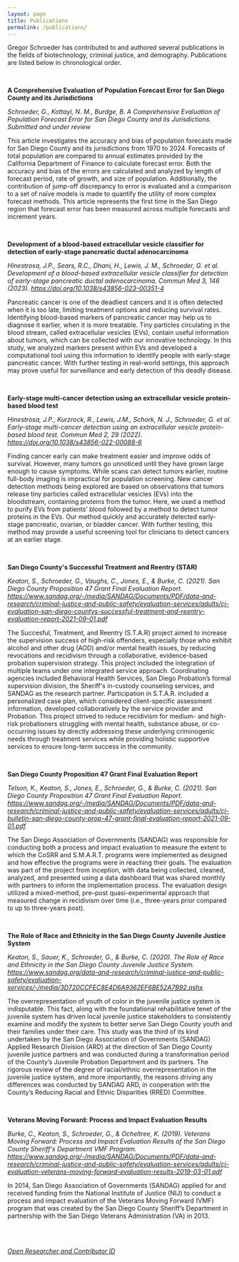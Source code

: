 ```yaml
---
layout: page
title: Publications
permalink: /publications/
---
```


Gregor Schroeder has contributed to and authored several publications in the fields of biotechnology, criminal justice, and demography. Publications are listed below in chronological order.

<br>

**A Comprehensive Evaluation of Population Forecast Error for San Diego County and its Jurisdictions**

*Schroeder, G., Kottayi, N. M., Burdge, B. A Comprehensive Evaluation of Population Forecast Error for San Diego County and its Jurisdictions. Submitted and under review*

This article investigates the accuracy and bias of population forecasts made for San Diego County and its jurisdictions from 1970 to 2024. Forecasts of total population are compared to annual estimates provided by the California Department of Finance to calculate forecast error. Both the accuracy and bias of the errors are calculated and analyzed by length of forecast period, rate of growth, and size of population. Additionally, the contribution of jump-off discrepancy to error is evaluated and a comparison to a set of naïve models is made to quantify the utility of more complex forecast methods. This article represents the first time in the San Diego region that forecast error has been measured across multiple forecasts and increment years.

<br>

**Development of a blood-based extracellular vesicle classifier for detection of early-stage pancreatic ductal adenocarcinoma**

*Hinestrosa, J.P., Sears, R.C., Dhani, H., Lewis, J. M., Schroeder, G. et al. Development of a blood-based extracellular vesicle classifier for detection of early-stage pancreatic ductal adenocarcinoma. Commun Med 3, 146 (2023). https://doi.org/10.1038/s43856-023-00351-4*

Pancreatic cancer is one of the deadliest cancers and it is often detected when it is too late, limiting treatment options and reducing survival rates. Identifying blood-based markers of pancreatic cancer may help us to diagnose it earlier, when it is more treatable. Tiny particles circulating in the blood stream, called extracellular vesicles (EVs), contain useful information about tumors, which can be collected with our innovative technology. In this study, we analyzed markers present within EVs and developed a computational tool using this information to identify people with early-stage pancreatic cancer. With further testing in real-world settings, this approach may prove useful for surveillance and early detection of this deadly disease.

<br>

**Early-stage multi-cancer detection using an extracellular vesicle protein-based blood test**

*Hinestrosa, J.P., Kurzrock, R., Lewis, J.M., Schork, N. J., Schroeder, G. et al. Early-stage multi-cancer detection using an extracellular vesicle protein-based blood test. Commun Med 2, 29 (2022). https://doi.org/10.1038/s43856-022-00088-6*

Finding cancer early can make treatment easier and improve odds of survival. However, many tumors go unnoticed until they have grown large enough to cause symptoms. While scans can detect tumors earlier, routine full-body imaging is impractical for population screening. New cancer detection methods being explored are based on observations that tumors release tiny particles called extracellular vesicles (EVs) into the bloodstream, containing proteins from the tumor. Here, we used a method to purify EVs from patients’ blood followed by a method to detect tumor proteins in the EVs. Our method quickly and accurately detected early-stage pancreatic, ovarian, or bladder cancer. With further testing, this method may provide a useful screening tool for clinicians to detect cancers at an earlier stage.

<br>

**San Diego County's Successful Treatment and Reentry (STAR)**

*Keaton, S., Schroeder, G., Vaughs, C., Jones, E., & Burke, C. (2021). San Diego County Proposition 47 Grant Final Evaluation Report. https://www.sandag.org/-/media/SANDAG/Documents/PDF/data-and-research/criminal-justice-and-public-safety/evaluation-services/adults/cj-evaluation-san-diego-countys-successful-treatment-and-reentry-evaluation-report-2021-09-01.pdf*

The Succesful, Treatment, and Reentry (S.T.A.R) project aimed to increase the supervision success of high-risk offenders, especially those who exhibit alcohol and other drug (AOD) and/or mental health issues, by reducing revocations and recidivism through a collaborative, evidence-based probation supervision strategy. This project included the integration of multiple teams under one integrated service approach. Coordinating agencies included Behavioral Health Services, San Diego Probation’s formal supervision division, the Sheriff's in-custody counseling services, and SANDAG as the research partner. Participation in S.T.A.R. included a personalized case plan, which considered client-specific assessment information, developed collaboratively by the service provider and Probation. This project strived to reduce recidivism for medium- and high-risk probationers struggling with mental health, substance abuse, or co-occurring issues by directly addressing these underlying criminogenic needs through treatment services while providing holistic supportive services to ensure long-term success in the community.

<br>

**San Diego County Proposition 47 Grant Final Evaluation Report**

*Telson, K., Keaton, S., Jones, E., Schroeder, G., & Burke, C. (2021). San Diego County Proposition 47 Grant Final Evaluation Report. https://www.sandag.org/-/media/SANDAG/Documents/PDF/data-and-research/criminal-justice-and-public-safety/evaluation-services/adults/cj-bulletin-san-diego-county-prop-47-grant-final-evaluation-report-2021-09-01.pdf*

The San Diego Association of Governments (SANDAG) was responsible for conducting both a process and impact evaluation to measure the extent to which the CoSRR and S.M.A.R.T. programs were implemented as designed and how effective the programs were in reaching their goals. The evaluation was part of the project from inception, with data being collected, cleaned, analyzed, and presented using a data dashboard that was shared monthly with partners to inform the implementation process. The evaluation design utilized a mixed-method, pre–post quasi-experimental approach that measured change in recidivism over time (i.e., three-years prior compared to up to three-years post).

<br>

**The Role of Race and Ethnicity in the San Diego County Juvenile Justice System**

*Keaton, S., Sauer, K., Schroeder, G., & Burke, C. (2020). The Role of Race and Ethnicity in the San Diego County Juvenile Justice System. https://www.sandag.org/data-and-research/criminal-justice-and-public-safety/evaluation-services/-/media/3D720CCFEC8E4D6A9362EF6BE52A7B92.ashx*

The overrepresentation of youth of color in the juvenile justice system is indisputable. This fact, along with the foundational rehabilitative tenet of the juvenile system has driven local juvenile justice stakeholders to consistently examine and modify the system to better serve San Diego County youth and their families under their care. This study was the third of its kind undertaken by the San Diego Association of Governments (SANDAG) Applied Research Division (ARD) at the direction of San Diego County juvenile justice partners and was conducted during a transformation period of the County’s Juvenile Probation Department and its partners. The rigorous review of the degree of racial/ethnic overrepresentation in the juvenile justice system, and more importantly, the reasons driving any differences was conducted by SANDAG ARD, in cooperation with the County’s Reducing Racial and Ethnic Disparities (RRED) Committee.

<br>

**Veterans Moving Forward: Process and Impact Evaluation Results**

*Burke, C., Keaton, S., Schroeder, G., & Ocheltree, K. (2019). Veterans Moving Forward: Process and Impact Evaluation Results of the San Diego County Sheriff's Department VMF Program. https://www.sandag.org/-/media/SANDAG/Documents/PDF/data-and-research/criminal-justice-and-public-safety/evaluation-services/adults/cj-evaluation-veterans-moving-forward-evaluation-results-2019-03-01.pdf*

In 2014, San Diego Association of Governments (SANDAG) applied for and received funding from the National Institute of Justice (NIJ) to conduct a process and impact evaluation of the Veterans Moving Forward (VMF) program that was created by the San Diego County Sheriff’s Department in partnership with the San Diego Veterans Administration (VA) in 2013.

<br>
<br>

*[Open Researcher and Contributor ID](https://orcid.org/0000-0002-9723-7789)*
